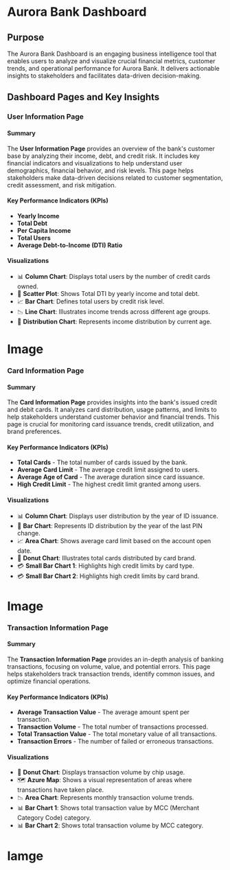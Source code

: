 # Aurora Bank Dashboard

## Purpose
The Aurora Bank Dashboard is an engaging business intelligence tool that enables users to analyze and visualize crucial financial metrics, customer trends, and operational performance for Aurora Bank. It delivers actionable insights to stakeholders and facilitates data-driven decision-making.

## Dashboard Pages and Key Insights

### User Information Page

#### Summary
The **User Information Page** provides an overview of the bank's customer base by analyzing their income, debt, and credit risk. It includes key financial indicators and visualizations to help understand user demographics, financial behavior, and risk levels. This page helps stakeholders make data-driven decisions related to customer segmentation, credit assessment, and risk mitigation.

#### Key Performance Indicators (KPIs)
- **Yearly Income**
- **Total Debt**
- **Per Capita Income**
- **Total Users**
- **Average Debt-to-Income (DTI) Ratio**

#### Visualizations
- 📊 **Column Chart**: Displays total users by the number of credit cards owned.
- 🔵 **Scatter Plot**: Shows Total DTI by yearly income and total debt.
- 📈 **Bar Chart**: Defines total users by credit risk level.
- 📉 **Line Chart**: Illustrates income trends across different age groups.
- 🏦 **Distribution Chart**: Represents income distribution by current age.

# Image

### Card Information Page

#### Summary
The **Card Information Page** provides insights into the bank's issued credit and debit cards. It analyzes card distribution, usage patterns, and limits to help stakeholders understand customer behavior and financial trends. This page is crucial for monitoring card issuance trends, credit utilization, and brand preferences.

#### Key Performance Indicators (KPIs)
- **Total Cards** - The total number of cards issued by the bank.
- **Average Card Limit** - The average credit limit assigned to users.
- **Average Age of Card** - The average duration since card issuance.
- **High Credit Limit** - The highest credit limit granted among users.

#### Visualizations
- 📊 **Column Chart**: Displays user distribution by the year of ID issuance.
- 🏦 **Bar Chart**: Represents ID distribution by the year of the last PIN change.
- 📈 **Area Chart**: Shows average card limit based on the account open date.
- 🍩 **Donut Chart**: Illustrates total cards distributed by card brand.
- 💳 **Small Bar Chart 1**: Highlights high credit limits by card type.
- 💳 **Small Bar Chart 2**: Highlights high credit limits by card brand.

# Image

### Transaction Information Page

#### Summary
The **Transaction Information Page** provides an in-depth analysis of banking transactions, focusing on volume, value, and potential errors. This page helps stakeholders track transaction trends, identify common issues, and optimize financial operations.

#### Key Performance Indicators (KPIs)
- **Average Transaction Value** - The average amount spent per transaction.
- **Transaction Volume** - The total number of transactions processed.
- **Total Transaction Value** - The total monetary value of all transactions.
- **Transaction Errors** - The number of failed or erroneous transactions.

#### Visualizations
- 🍩 **Donut Chart**: Displays transaction volume by chip usage.
- 🗺️ **Azure Map**: Shows a visual representation of areas where transactions have taken place.
- 📉 **Area Chart**: Represents monthly transaction volume trends.
- 📊 **Bar Chart 1**: Shows total transaction value by MCC (Merchant Category Code) category.
- 📊 **Bar Chart 2**: Shows total transaction volume by MCC category.

# Iamge


